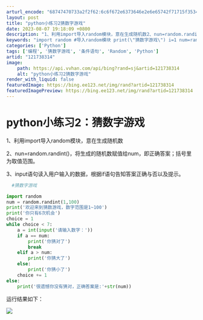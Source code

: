 ```yaml
---
arturl_encode: "68747470733a2f2f62:6c6f672e6373646e2e6e65742f71715f35343033373434352f:61727469636c652f64657461696c732f313231373338333134"
layout: post
title: "python小练习2猜数字游戏"
date: 2023-08-07 19:18:09 +0800
description: "1、利用import导入random模块，意在生成随机数2、nun=random.randint()"
keywords: "import random #导入random模块 print(\"猜数字游戏\") i=1 num=random.randint(1,1"
categories: ['Python']
tags: ['编程', '猜数字游戏', '条件语句', 'Random', 'Python']
artid: "121738314"
image:
    path: https://api.vvhan.com/api/bing?rand=sj&artid=121738314
    alt: "python小练习2猜数字游戏"
render_with_liquid: false
featuredImage: https://bing.ee123.net/img/rand?artid=121738314
featuredImagePreview: https://bing.ee123.net/img/rand?artid=121738314
---
```


# python小练习2：猜数字游戏

1、利用import导入random模块，意在生成随机数

2、nun=random.randint()，将生成的随机数赋值给num，即正确答案；括号里为取值范围。

3、input语句读入用户输入的数据，根据if语句告知答案正确与否以及提示。

```python
  #猜数字游戏

import random
num = random.randint(1,100)
print('欢迎来到猜数游戏，数字范围是1~100')
print('你只有6次机会')
choice = 1
while choice < 7:
    a = int(input('请输入数字：'))
    if a == num:
        print('你猜对了')
        break
    elif a > num:
        print('你猜大了')
    else:
        print('你猜小了')
    choice += 1
else:
    print('很遗憾你没有猜对，正确答案是:'+str(num))

```

运行结果如下：

![](https://i-blog.csdnimg.cn/blog_migrate/ef39012a061a06056ee9d383370d4095.png)